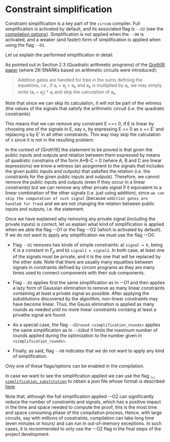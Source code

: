 # Constraint simplification

Constraint simplification is a key part of the `circom` compiler. Full simplification is activated by default, and its associated flag is `--O2` (see the [compilation options](../../compilation-options.md)). Simplification is not applied when the  `--O0` is activated, and a weaker (and faster) form of simplification is applied when using the flag `--O1`.

Let us explain the performed simplification in detail.

As pointed out in Section 2.3 (Quadratic arithmetic programs) of the [Groth16 paper](https://eprint.iacr.org/2016/260) (where ZK-SNARKs based on arithmetic circuits were introduced): 

> Addition gates are handled for free in the sums defining the equations, i.e., if a<sub>i</sub> + a<sub>j</sub> = a<sub>k</sub> and a<sub>k</sub> is multiplied by a<sub>l</sub>, we may simply write (a<sub>i</sub> + a<sub>j</sub>) * a<sub>l</sub> and skip the calculation of a<sub>k</sub>.

Note that since we can skip its calculation, it will not be part of the witness (the values of the signals that satisfy the arithmetic circuit (i.e. the quadratic constraints)

This means that we can remove any constraint E === 0, if E is linear by choosing one of the signals in E, say x,  by  expressing E == 0 as x == E' and replacing x by E' in all other constraints. This way may skip the calculation of x since it is not in the resulting problem.

In the context of [Groth16] the statement to be proved is that given the public inputs and outputs and relation between them expressed by means of quadratic constrains of the form A*B-C = 0 (where A, B and C are linear expressions) we know a witness (an assignment to the signals that includes the given public inputs and outputs)  that satisfies the relation (i.e. the constraints for the given public inputs and outputs). Therefore, we cannot remove the public inputs and outputs (even if they occur in a linear constraints) but we can remove any other private signal if it equivalent to a linear combination of the other signals (i.e. just using addition), since `we can skip the computation of such signal` (because `addition gates are handled for free`) and we are not changing the relation between public inputs and outputs, i.e. the statement.

Once we have explained why removing any private signal (including the private inputs) is correct, let us explain what kind of simplification is applied when we able the flag --O1  or the flag --O2 (which is activated by default). If we do not want to apply any simplification we must use the flag --O0.

* Flag ```--O1``` removes two kinds of simple constraints: a) ```signal = K```, being K is a constant in $F_p$ and b) ```signal1 = signal2```. In both case, at least one of the signals must be private, and it is the one that will be replaced by the other side. Note that there are usually many equalities between signals in constraints defined by circom programs as they are many times used to connect components with their sub components.
  
* Flag ```--O2``` applies first the same simplification as in --O1 and then applies a lazy form of Gaussian elimination to remove as many linear constraints containing at least a private signal  as possible. After applying the substitutions discovered by the algorithm, non-linear constraints may have become linear. Thus, the Gauss elimination is applied as many rounds as needed until no more linear constraints containg at least a privathe signal are found.

* As a special case, the flag ```--O2round <simplification_rounds>``` applies the same simplification as in ```--O2```but it limits the maximum number of rounds applied during the optimization to the number given in ```<simplification_rounds>```.

* Finally, as said, flag ```--O0``` indicates that we do not want to apply any kind of simplification.
  
Only one of these flags/options can be enabled in the compilation.

In case we want to see the simplification applied we can use the flag [```--simplification_substitution```](../../compilation-options.md) to obtain a json file whose format is described [here](../formats/simplification-json.md).

Note that, although the full simplification applied --O2 can significantly reduce the number of constraints and signals, which has a positive impact in the time and space needed to compute the proof, this is the most time and space consuming phase of the compilation process. Hence, with large circuits, say with millions of constraints, compilation can take long time (even minutes or hours) and can run in out-of-memory exceptions. In such cases, it is recommended to only use the --O2 flag in the final steps of the project development.
